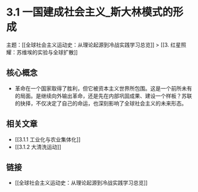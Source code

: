 # 3.1 一国建成社会主义_斯大林模式的形成

主题：[[全球社会主义运动史：从理论起源到冷战实践学习总览]] > [[3. 红星照耀：苏维埃的实验与全球扩散]]

## 核心概念

- 革命在一个国家取得了胜利，但它被资本主义世界所包围。这是一个前所未有的局面。是继续向外输出革命，还是先在内部巩固成果、建设一个样板？苏联的抉择，不仅决定了自己的命运，也深刻影响了全球社会主义的未来形态。

## 相关文章

- [[3.1.1 工业化与农业集体化]]
- [[3.1.2 大清洗运动]]

## 链接

- [[全球社会主义运动史：从理论起源到冷战实践学习总览]]
